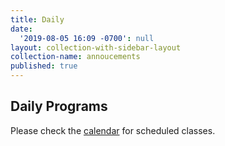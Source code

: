 ```yaml
---
title: Daily
date:
  '2019-08-05 16:09 -0700': null
layout: collection-with-sidebar-layout
collection-name: annoucements
published: true
---
```


## Daily Programs
Please check the [calendar](http://www.icsd.org/calendar) for scheduled classes.


